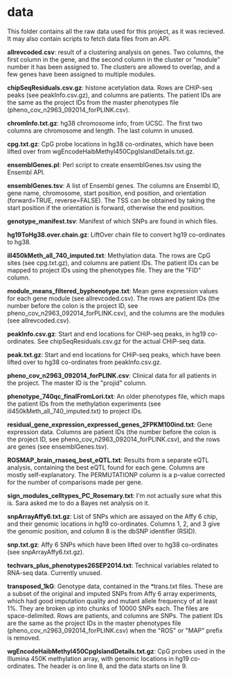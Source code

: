 data
====

This folder contains all the raw data used for this project, as it was
recieved. It may also contain scripts to fetch data files from an API.

__allrevcoded.csv__: result of a clustering analysis on genes. Two columns, the
first column in the gene, and the second column in the cluster or "module"
number it has been assigned to. The clusters are allowed to overlap, and a few
genes have been assigned to multiple modules.

__chipSeqResiduals.csv.gz__: histone acetylation data. Rows are CHiP-seq peaks
(see peakInfo.csv.gz), and columns are patients. The patient IDs are the same
as the project IDs from the master phenotypes file
(pheno_cov_n2963_092014_forPLINK.csv).

__chromInfo.txt.gz__: hg38 chromosome info, from UCSC. The first two columns
are chromosome and length. The last column in unused.

__cpg.txt.gz__: CpG probe locations in hg38 co-ordinates, which have been
lifted over from wgEncodeHaibMethyl450CpgIslandDetails.txt.gz.

__ensemblGenes.pl__: Perl script to create ensemblGenes.tsv using the Ensembl
API.

__ensemblGenes.tsv__: A list of Ensembl genes. The columns are Ensembl ID, gene
name, chromosome, start position, end position, and orientation (forward=TRUE,
reverse=FALSE). The TSS can be obtained by taking the start position if the
orientation is forward, otherwise the end position.

__genotype_manifest.tsv__: Manifest of which SNPs are found in which files.

__hg19ToHg38.over.chain.gz__: LiftOver chain file to convert hg19 co-ordinates
to hg38.

__ill450kMeth_all_740_imputed.txt__: Methylation data. The rows are CpG sites
(see cpg.txt.gz), and columns are patient IDs. The patient IDs can be mapped to
project IDs using the phenotypes file. They are the "FID" column.

__module_means_filtered_byphenotype.txt__: Mean gene expression values for each
gene module (see allrevcoded.csv). The rows are patient IDs (the number before
the colon is the project ID, see pheno_cov_n2963_092014_forPLINK.csv), and the
columns are the modules (see allrevcoded.csv).

__peakInfo.csv.gz__: Start and end locations for CHiP-seq peaks, in hg19
co-ordinates. See chipSeqResiduals.csv.gz for the actual CHiP-seq data.

__peak.txt.gz__: Start and end locations for CHiP-seq peaks, which have been
lifted over to hg38 co-ordinates from peakInfo.csv.gz.

__pheno_cov_n2963_092014_forPLINK.csv__: Clinical data for all patients in the
project. The master ID is the "projid" column.

__phenotype_740qc_finalFromLori.txt__: An older phenotypes file, which maps the
patient IDs from the methylation experiments (see
ill450kMeth_all_740_imputed.txt) to project IDs.

__residual_gene_expression_expressed_genes_2FPKM100ind.txt__: Gene expression
data. Columns are patient IDs (the number before the colon is the project ID,
see pheno_cov_n2963_092014_forPLINK.csv), and the rows are genes (see
ensemblGenes.tsv).

__ROSMAP_brain_rnaseq_best_eQTL.txt__: Results from a separate eQTL analysis,
containing the best eQTL found for each gene. Columns are mostly
self-explanatory. The PERMUTATIONP column is a p-value corrected for the number
of comparisons made per gene.

__sign_modules_celltypes_PC_Rosemary.txt__: I'm not actually sure what this is.
Sara asked me to do a Bayes net analysis on it.

__snpArrayAffy6.txt.gz__: List of SNPs which are assayed on the Affy 6 chip,
and their genomic locations in hg19 co-ordinates. Columns 1, 2, and 3 give the
genomic position, and column 8 is the dbSNP identifier (RSID).

__snp.txt.gz__: Affy 6 SNPs which have been lifted over to hg38 co-ordinates
(see snpArrayAffy6.txt.gz).

__techvars_plus_phenotypes26SEP2014.txt__: Technical variables related to
RNA-seq data. Currently unused.

__transposed_1kG__: Genotype data, contained in the *trans.txt files. These are
a subset of the original and imputed SNPs from Affy 6 array experiments, which
had good imputation quality and mutant allele frequency of at least 1%. They
are broken up into chunks of 10000 SNPs each. The files are space-delimited.
Rows are patients, and columns are SNPs. The patient IDs are the same as the
project IDs in the master phenotypes file (pheno_cov_n2963_092014_forPLINK.csv)
when the "ROS" or "MAP" prefix is removed.

__wgEncodeHaibMethyl450CpgIslandDetails.txt.gz__: CpG probes used in the
Illumina 450K methylation array, with genomic locations in hg19 co-ordinates.
The header is on line 8, and the data starts on line 9.
